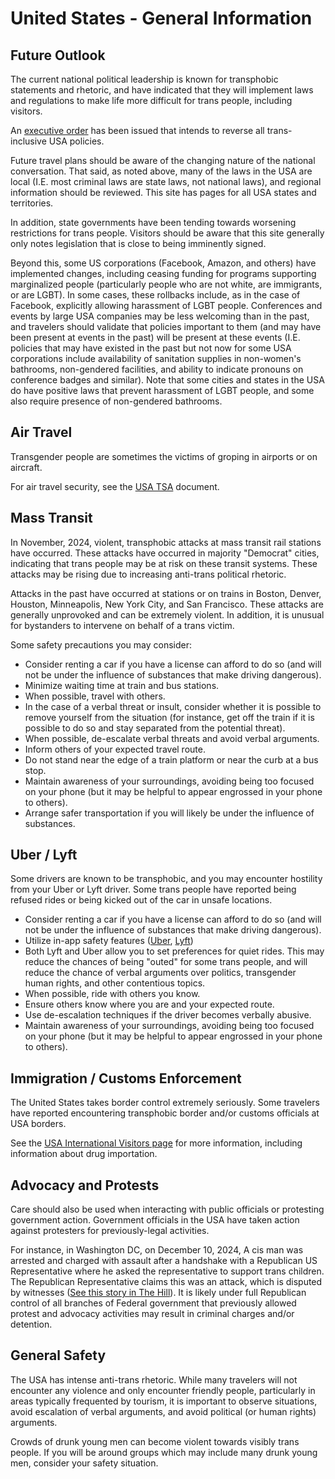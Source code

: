 # United States - General Information

## Future Outlook

The current national political leadership is known for
transphobic statements and rhetoric, and have indicated that they will
implement laws and regulations to make life more difficult for trans
people, including visitors.

An [executive
order](https://www.whitehouse.gov/presidential-actions/2025/01/defending-women-from-gender-ideology-extremism-and-restoring-biological-truth-to-the-federal-government/)
has been issued that intends to reverse all trans-inclusive USA
policies.

Future travel plans should be aware of the changing nature of the
national conversation. That said, as noted above, many of the laws
in the USA are local (I.E. most criminal laws are state laws, not
national laws), and regional information should be reviewed.  This
site has pages for all USA states and territories.

In addition, state governments have been tending towards worsening
restrictions for trans people. Visitors should be aware that this site
generally only notes legislation that is close to being imminently
signed.

Beyond this, some US corporations (Facebook, Amazon, and others) have
implemented changes, including ceasing funding for programs supporting
marginalized people (particularly people who are not white, are
immigrants, or are LGBT).  In some cases, these rollbacks include, as in
the case of Facebook, explicitly allowing harassment of LGBT people.
Conferences and events by large USA companies may be less welcoming than
in the past, and travelers should validate that policies important to
them (and may have been present at events in the past) will be present at
these events (I.E. policies that may have existed in the past but not now
for some USA corporations include availability of sanitation supplies in
non-women's bathrooms, non-gendered facilities, and ability to indicate
pronouns on conference badges and similar).  Note that some cities and
states in the USA do have positive laws that prevent harassment of LGBT
people, and some also require presence of non-gendered bathrooms.

## Air Travel

Transgender people are sometimes the victims of groping in airports or
on aircraft.

For air travel security, see the [USA TSA](notes/tsa.md) document.

## Mass Transit

In November, 2024, violent, transphobic attacks at mass transit rail stations
have occurred.  These attacks have occurred in majority "Democrat" cities,
indicating that trans people may be at risk on these transit systems.
These attacks may be rising due to increasing anti-trans political
rhetoric.

Attacks in the past have occurred at stations or on trains in Boston, Denver,
Houston, Minneapolis, New York City, and San Francisco.  These attacks are
generally unprovoked and can be extremely violent.  In addition, it is
unusual for bystanders to intervene on behalf of a trans victim.

Some safety precautions you may consider:

 * Consider renting a car if you have a license can afford to do so (and
   will not be under the influence of substances that make driving
   dangerous).
 * Minimize waiting time at train and bus stations.
 * When possible, travel with others.
 * In the case of a verbal threat or insult, consider whether it is
   possible to remove yourself from the situation (for instance, get off
   the train if it is possible to do so and stay separated from the
   potential threat).
 * When possible, de-escalate verbal threats and avoid verbal arguments. 
 * Inform others of your expected travel route.
 * Do not stand near the edge of a train platform or near the curb at a
   bus stop.
 * Maintain awareness of your surroundings, avoiding being too focused
   on your phone (but it may be helpful to appear engrossed in your
   phone to others).
 * Arrange safer transportation if you will likely be under the influence
   of substances.

## Uber / Lyft

Some drivers are known to be transphobic, and you may encounter
hostility from your Uber or Lyft driver.  Some trans people have
reported being refused rides or being kicked out of the car in unsafe
locations.

 * Consider renting a car if you have a license can afford to do so (and
   will not be under the influence of substances that make driving
   dangerous).
 * Utilize in-app safety features
   ([Uber](https://www.uber.com/gb/en/ride/safety/rider-safety-features/),
   [Lyft](https://www.lyft.com/safety))
 * Both Lyft and Uber allow you to set preferences for quiet rides. This
   may reduce the chances of being "outed" for some trans people, and
   will reduce the chance of verbal arguments over politics, transgender
   human rights, and other contentious topics.
 * When possible, ride with others you know.
 * Ensure others know where you are and your expected route.
 * Use de-escalation techniques if the driver becomes verbally abusive.
 * Maintain awareness of your surroundings, avoiding being too focused
   on your phone (but it may be helpful to appear engrossed in your
   phone to others).

## Immigration / Customs Enforcement

The United States takes border control extremely seriously. Some
travelers have reported encountering transphobic border and/or customs
officials at USA borders.

See the [USA International Visitors page](notes/usa-immigration.md) for more
information, including information about drug importation.

## Advocacy and Protests

Care should also be used when interacting with public officials or
protesting government action. Government officials in the USA have taken
action against protesters for previously-legal activities.

For instance, in Washington DC, on December 10, 2024, A cis man was arrested
and charged with assault after a handshake with a Republican US
Representative where he asked the representative to support trans children.
The Republican Representative claims this was an attack, which is
disputed by witnesses ([See this story in The
Hill](https://thehill.com/homenews/house/5035804-nancy-mace-handshake-dispute-arrest/)).
It is likely under full Republican control of all branches of Federal
government that previously allowed protest and advocacy activities may
result in criminal charges and/or detention.

## General Safety

The USA has intense anti-trans rhetoric. While many travelers will not
encounter any violence and only encounter friendly people, particularly
in areas typically frequented by tourism, it is important to observe
situations, avoid escalation of verbal arguments, and avoid political
(or human rights) arguments.

Crowds of drunk young men can become violent towards visibly trans
people. If you will be around groups which may include many drunk young
men, consider your safety situation.

